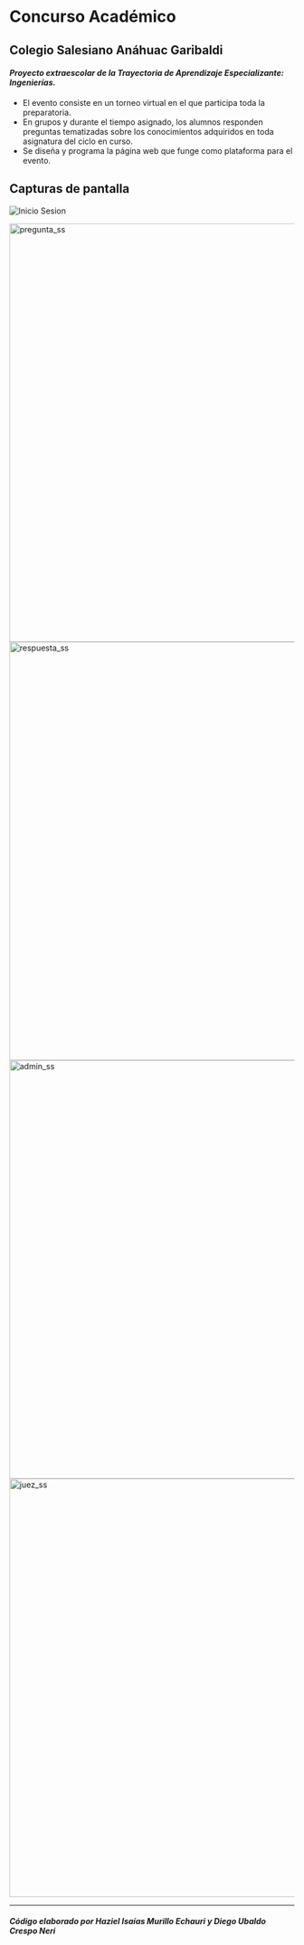 Concurso Académico
==================

Colegio Salesiano Anáhuac Garibaldi
-----------------------------------

#### *Proyecto extraescolar de la Trayectoria de Aprendizaje Especializante: Ingenierías.*

- El evento consiste en un torneo virtual en el que participa toda la preparatoria.
- En grupos y durante el tiempo asignado, los alumnos responden preguntas tematizadas sobre los conocimientos adquiridos en toda asignatura del ciclo en curso.
- Se diseña y programa la página web que funge como plataforma para el evento.

Capturas de pantalla
--------------------
![Inicio Sesion](https://raw.githubusercontent.com/Toutl/Concurso-Academico/img/Admin.jpeg)

<img width="740" alt="pregunta_ss" src="https://github.com/Toutl/Concurso-Academico-2024/assets/134896286/8594c915-940a-4815-9fb2-6fdd2b0b9ff9">
<img width="740" alt="respuesta_ss" src="https://github.com/Toutl/Concurso-Academico-2024/assets/134896286/9544155e-ba35-4c62-8aa8-742eb463e4c6">
<img width="740" alt="admin_ss" src="https://github.com/Toutl/Concurso-Academico-2024/assets/134896286/7cd1dfe6-78f8-479d-b39c-4af6a8a20a51">
<img width="740" alt="juez_ss" src="https://github.com/Toutl/Concurso-Academico-2024/assets/134896286/733e0a1d-65dc-4930-80eb-6e5081694ba2">

-----------------------
##### *Código elaborado por Haziel Isaías Murillo Echauri y Diego Ubaldo Crespo Neri* 
